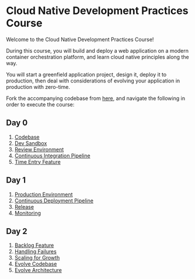 # Cloud Native Development Practices Course

Welcome to the Cloud Native Development Practices Course!

During this course,
you will build and deploy a web application on a modern container
orchestration platform,
and learn cloud native principles along the way.

You will start a greenfield application project,
design it,
deploy it to production,
then deal with considerations of evolving your application in production
with zero-time.

Fork the accompanying codebase from
[here](https://github.com/platform-acceleration-lab/tracker.git),
and navigate the following in order to execute the course:

## Day 0

1.  [Codebase](./day-0/1-codebase.md)
1.  [Dev Sandbox](./day-0/2-dev-sandbox.md)
1.  [Review Environment](./day-0/3-review-environment.md)
1.  [Continuous Integration Pipeline](./day-0/4-ci-pipeline.md)
1.  [Time Entry Feature](./day-0/5-time-entry-feature.md)

## Day 1

1.  [Production Environment](./day-1/1-bootstrap-production-environment.md)
1.  [Continuous Deployment Pipeline](./day-1/2-cd-pipeline.md)
1.  [Release](./day-1/3-release.md)
1.  [Monitoring](./day-1/4-monitoring.md)

## Day 2

1.  [Backlog Feature](./day-2/1-backlog-feature.md)
1.  [Handling Failures](./day-2/2-handling-failures.md)
1.  [Scaling for Growth](./day-2/3-scaling-for-growth.md)
1.  [Evolve Codebase](./day-2/4-evolve-codebase.md)
1.  [Evolve Architecture](./day-2/5-evolve-architecture.md)

